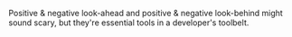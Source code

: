 Positive & negative look-ahead and positive & negative look-behind might sound scary, but they're essential tools in a developer's toolbelt.